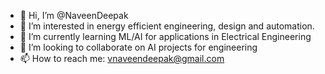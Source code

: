 - 👋 Hi, I’m @NaveenDeepak
- 👀 I’m interested in energy efficient engineering, design and automation.
- 🌱 I’m currently learning ML/AI for applications in Electrical Engineering 
- 💞️ I’m looking to collaborate on AI projects for engineering
- 📫 How to reach me: vnaveendeepak@gmail.com

<!---
NaveenDeepak/NaveenDeepak is a ✨ special ✨ repository because its `README.md` (this file) appears on your GitHub profile.
You can click the Preview link to take a look at your changes.
--->
